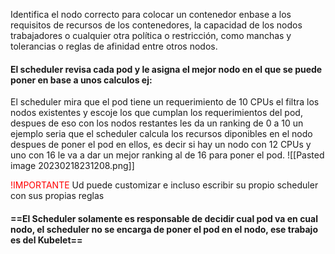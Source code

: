 Identifica el nodo correcto para colocar un contenedor enbase a los requisitos de recursos de los contenedores, la capacidad de los nodos trabajadores o cualquier otra política o restricción, como manchas y tolerancias o reglas de afinidad entre otros nodos.

#### El scheduler revisa cada pod y le asigna el mejor nodo en el que se puede poner en base a unos calculos ej:
El scheduler mira que el pod tiene un requerimiento de 10 CPUs el filtra los nodos existentes y escoje los que cumplan los requerimientos del pod, despues de eso con los nodos restantes les da un ranking de 0 a 10 un ejemplo seria que el scheduler calcula los recursos diponibles en el nodo despues de poner el pod en ellos, es decir si hay un nodo con 12 CPUs y uno con 16 le va a dar un mejor ranking al de 16 para poner el pod.
![[Pasted image 20230218231208.png]]

<font color="red">!IMPORTANTE</font>
Ud puede customizar e incluso escribir su propio scheduler con sus propias reglas

#### ==El Scheduler solamente es responsable de decidir cual pod va en cual nodo, el scheduler no se encarga de poner el pod en el nodo, ese trabajo es del Kubelet==